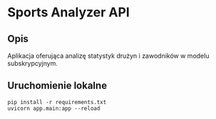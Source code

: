 # Sports Analyzer API

## Opis
Aplikacja oferująca analizę statystyk drużyn i zawodników w modelu subskrypcyjnym.

## Uruchomienie lokalne
```
pip install -r requirements.txt
uvicorn app.main:app --reload
```
